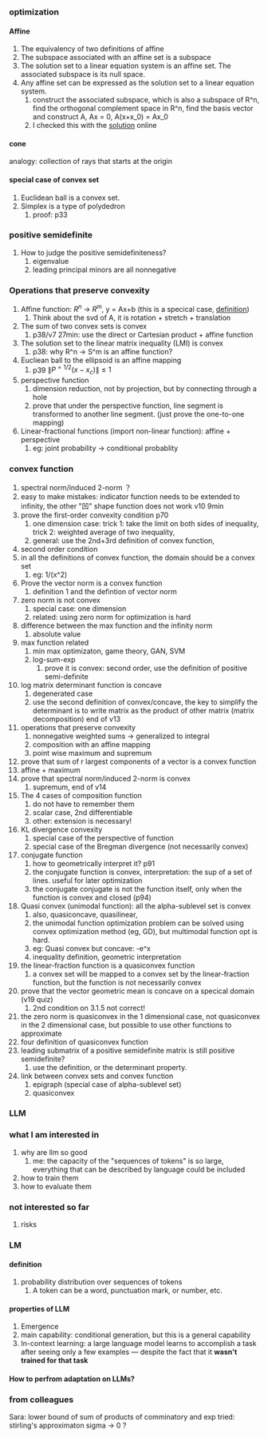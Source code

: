 ### optimization
#### Affine
1. The equivalency of two definitions of affine
2. The subspace associated with an affine set is a subspace
3. The solution set to a linear equation system is an affine set. The associated subspace is its null space.
4. Any affine set can be expressed as the solution set to a linear equation system.
   1. construct the associated subspace, which is also a subspace of R^n, find the orthogonal complement space in R^n, find the basis vector and construct A, Ax = 0, A(x+x_0) = Ax_0
   2. I checked this with the [solution](https://math.stackexchange.com/questions/2812843/every-affine-set-can-be-expressed-as-the-solution-set-of-a-system-of-linear-equa) online 

#### cone 
analogy: collection of rays that starts at the origin 

#### special case of convex set
1. Euclidean ball is a convex set.
2. Simplex is a type of polydedron
   1. proof: p33
### positive semidefinite
1. How to judge the positive semidefiniteness?
   1. eigenvalue
   2. leading principal minors are all nonnegative

### Operations that preserve convexity
1. Affine function: $R^n$ -> $R^m$, y = Ax+b (this is a specical case, [definition](https://mathworld.wolfram.com/AffineFunction.html))
   1. Think about the svd of A, it is rotation + stretch + translation
2. The sum of two convex sets is convex
   1. p38/v7 27min: use the direct or Cartesian product + affine function
3. The solution set to the linear matrix inequality (LMI) is convex
   1. p38: why R^n -> S^m is an affine function? 
4. Eucliean ball to the ellipsoid is an affine mapping
   1. p39 $\|P^{=1/2}(x-x_c)\|\leq 1$
5. perspective function
   1. dimension reduction, not by projection, but by connecting through a hole
   2. prove that under the perspective function, line segment is transformed to another line segment. (just prove the one-to-one mapping)
6. Linear-fractional functions (import non-linear function): affine + perspective
   1. eg: joint probability -> conditional probablity

### convex function
1. spectral norm/induced 2-norm ？
2. easy to make mistakes: indicator function needs to be extended to infinity, the other "凹" shape function does not work v10 9min
3. prove the first-order convexity condition p70
   1. one dimension case: trick 1: take the limit on both sides of inequality, trick 2: weighted average of two inequality,
   2. general: use the 2nd+3rd definition of convex function, 
4. second order condition
5. in all the definitions of convex function, the domain should be a convex set
   1. eg: 1/(x^2)
6. Prove the vector norm is a convex function
   1. definition 1 and the defintion of vector norm
7. zero norm is not convex 
   1. special case: one dimension
   2. related: using zero norm for optimization is hard
8. difference between the max function and the infinity norm
   1. absolute value
9. max function related
   1.  min max optimizaton, game theory, GAN, SVM
   2.  log-sum-exp
       1. prove it is convex: second order, use the definition of positive semi-definite
10. log matrix determinant function is concave
    1.  degenerated case
    2.  use the second definition of convex/concave, the key to simplify the determinant is to write matrix as the product of other matrix (matrix decomposition) end of v13
11. operations that preserve convexity
    1.  nonnegative weighted sums -> generalized to integral
    2.  composition with an affine mapping
    3.  point wise maximum and supremum
12. prove that sum of r largest components of a vector is a convex function 
   1. affine + maximum 
13. prove that spectral norm/induced 2-norm is convex
    1.  supremum, end of v14
14. The 4 cases of composition function
    1. do not have to remember them
    2. scalar case, 2nd differentiable 
    3. other: extension is necessary!
 15. KL divergence convexity
     1.  special case of the perspective of function
     2.  special case of the Bregman divergence (not necessarily convex)
 16. conjugate function
     1.  how to geometrically interpret it? p91
     2.  the conjugate function is convex, interpretation: the sup of a set of lines. useful for later optimization 
     3.  the conjugate conjugate is not the function itself, only when the function is convex and closed (p94)
 17. Quasi convex (unimodal function): all the alpha-sublevel set is convex 
     1.  also, quasiconcave, quasilinear,
     2.  the unimodal function optimization problem can be solved using convex optimization method (eg, GD), but multimodal function opt is hard.
     3.  eg: Quasi convex but concave:  -e^x
     4.  inequality definition, geometric interpretation
18. the linear-fraction function is a quasiconvex function 
     1.  a convex set will be mapped to a convex set by the linear-fraction function, but the function is not necessarily convex
19. prove that the vector geometric mean is concave on a specical domain (v19 quiz)
    1.  2nd condition on 3.1.5 not correct!
20. the zero norm is quasiconvex in the 1 dimensional case, not quasiconvex in the 2 dimensional case, but possible to use other functions to approximate
21. four definition of quasiconvex function
22. leading submatrix of a positive semidefinite matrix is still positive semidefinite?
    1.  use the definition, or the determinant property.
23. link between convex sets and convex function   
    1.  epigraph (special case of alpha-sublevel set)
    2.  quasiconvex


### LLM
### what I am interested in
1. why are llm so good
   1. me: the capacity of the "sequences of tokens" is so large, everything that can be described by language could be included
2. how to train them
3. how to evaluate them
### not interested so far 
1. risks
### LM
#### definition
1. probability distribution over sequences of tokens
   1. A token can be a word, punctuation mark, or number, etc.
#### properties of LLM
1. Emergence
2. main capability: conditional generation, but this is a general capability
3. In-context learning:  a large language model learns to accomplish a task after seeing only a few examples — despite the fact that it **wasn't trained for that task**
#### How to perfrom adaptation on LLMs?



### from colleagues
Sara: lower bound of sum of products of comminatory and exp
tried: stirling's approximaton
sigma -> 0 ?